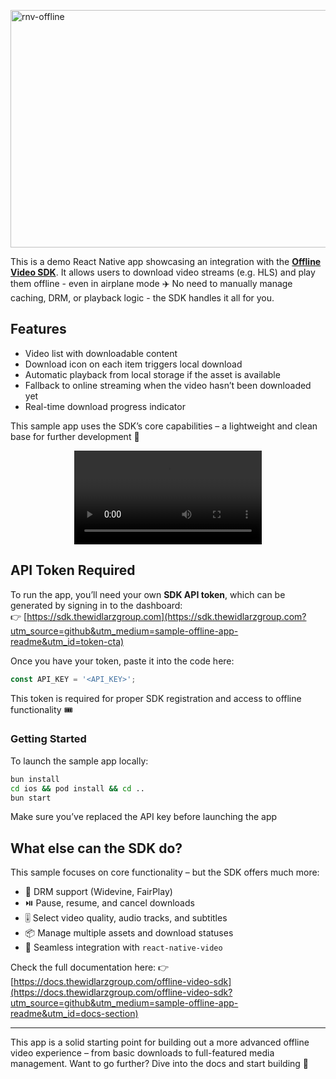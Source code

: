 [<img width="1101" height="380" alt="rnv-offline" src="https://github.com/user-attachments/assets/a761ddb1-849a-4456-aaf2-d94d9e891460" />](https://www.thewidlarzgroup.com/offline-video-sdk?utm_source=github&utm_medium=sample-offline-app-readme&utm_id=banner)


This is a demo React Native app showcasing an integration with the **[Offline Video SDK](https://www.thewidlarzgroup.com/offline-video-sdk?utm_source=github&utm_medium=sample-offline-app-readme&utm_id=hero-offline)**. It allows users to download video streams (e.g. HLS) and play them offline - even in airplane mode ✈️
No need to manually manage caching, DRM, or playback logic - the SDK handles it all for you.

## Features

* Video list with downloadable content
* Download icon on each item triggers local download
* Automatic playback from local storage if the asset is available
* Fallback to online streaming when the video hasn’t been downloaded yet
* Real-time download progress indicator

This sample app uses the SDK’s core capabilities – a lightweight and clean base for further development 🔧

<div align="center">
  <video src="https://github.com/user-attachments/assets/e92c71d8-c040-4c26-8135-8eab27d2d135" />
</div>

## API Token Required

To run the app, you’ll need your own **SDK API token**, which can be generated by signing in to the dashboard: <br/>
👉 [https://sdk.thewidlarzgroup.com](https://sdk.thewidlarzgroup.com?utm_source=github&utm_medium=sample-offline-app-readme&utm_id=token-cta)

Once you have your token, paste it into the code here:

```ts
const API_KEY = '<API_KEY>';
```

This token is required for proper SDK registration and access to offline functionality 🎟️

### Getting Started
To launch the sample app locally:

```bash
bun install
cd ios && pod install && cd ..
bun start
```

Make sure you’ve replaced the API key before launching the app


## What else can the SDK do?

This sample focuses on core functionality – but the SDK offers much more:

* 🔐 DRM support (Widevine, FairPlay)
* ⏯️ Pause, resume, and cancel downloads
* 🎚️ Select video quality, audio tracks, and subtitles
* 📦 Manage multiple assets and download statuses
* 🎥 Seamless integration with `react-native-video`

Check the full documentation here:
👉 [https://docs.thewidlarzgroup.com/offline-video-sdk](https://docs.thewidlarzgroup.com/offline-video-sdk?utm_source=github&utm_medium=sample-offline-app-readme&utm_id=docs-section)

---

This app is a solid starting point for building out a more advanced offline video experience – from basic downloads to full-featured media management.
Want to go further? Dive into the docs and start building 🚀
